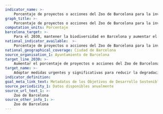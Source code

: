 ```yaml
---
indicator_name: >-
    Porcentaje de proyectos o acciones del Zoo de Barcelona para la investigación y la conservación dedicados a especies de fauna autóctona (incluyendo proyectos mixtos)
graph_title: >-
    Porcentaje de proyectos o acciones del Zoo de Barcelona para la investigación y la conservación dedicados a especies de fauna autóctona (incluyendo proyectos mixtos)
computation_units: Porcentaje
barcelona_target: >-
    Para el 2030, mantener la biodiversidad en Barcelona y aumentar el esfuerzo en la lucha por la preservación de la biodiversidad del planeta
national_indicator_available:  >-
    Porcentaje de proyectos o acciones del Zoo de Barcelona para la investigación y la conservación dedicados a especies de fauna autóctona (incluyendo proyectos mixtos)
national_geographical_coverage: Ciudad de Barcelona
source_organisation_1: Ayuntamiento de Barcelona
target_line_2030: >-
    Aumentar el porcentaje de proyectos o acciones del Zoo de Barcelona para la investigación y la conservación dedicados a especies de fauna autóctona. Valor meta 2030: Por determinar
target_name: >-
    Adoptar medidas urgentes y significativas para reducir la degradación de los hábitats naturales, detener la pérdida de biodiversidad y, para el año 2020, proteger las especies amenazadas y evitar su extinción
indicator_definition:
goal_meta_link_text: Metadatos de los Objetivos de Desarrollo Sostenible de las Naciones Unidas (pdf 894kB)
source_periodicity_1: Datos disponibles anualmente
source_url_text_1: >-
    Zoo de Barcelona
source_other_info_1: >-
    Zoo de Barcelona
---
```

